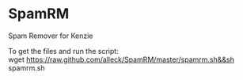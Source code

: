 SpamRM
======

Spam Remover for Kenzie

To get the files and run the script: <br />
wget https://raw.github.com/alleck/SpamRM/master/spamrm.sh&&sh spamrm.sh
